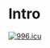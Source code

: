 # Intro

<a href="https://996.icu"><img src="https://img.shields.io/badge/link-996.icu-red.svg" alt="996.icu" /></a>
